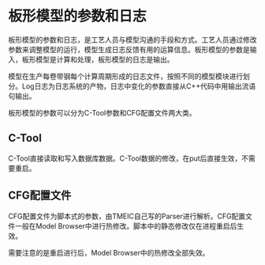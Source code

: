 # 板形模型的参数和日志

板形模型的参数和日志，是工艺人员与模型沟通的手段和方式。工艺人员通过修改参数来调整模型的运行，模型生成日志反馈有用的运算信息。板形模型的参数是输入，板形模型是计算和处理，板形模型的日志是输出。

模型在生产每卷带钢每个计算周期形成的日志文件，按照不同的模型模块进行划分。Log日志为日志系统的产物，日志中变化的参数直接从C++代码中用输出流语句输出。

板形模型的参数可以分为C-Tool参数和CFG配置文件两大类。

## C-Tool

C-Tool直接读取和写入数据库数据。C-Tool数据的修改，在put后直接生效，不需要重启。

## CFG配置文件

CFG配置文件为脚本式的参数，由TMEIC自己写的Parser进行解析。CFG配置文件一般在Model Browser中进行热修改。脚本中的静态修改仅在进程重启后生效。

需要注意的是重启进行后，Model Browser中的热修改全部失效。